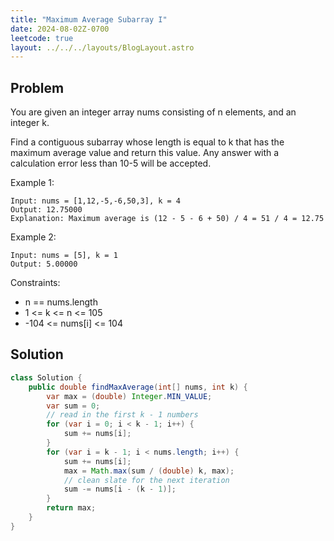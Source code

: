```yaml
---
title: "Maximum Average Subarray I"
date: 2024-08-02Z-0700
leetcode: true
layout: ../../../layouts/BlogLayout.astro
---
```


## Problem

You are given an integer array nums consisting of n elements, and an integer k.

Find a contiguous subarray whose length is equal to k that has the maximum average value and return this value. Any answer with a calculation error less than 10-5 will be accepted.

Example 1:

```text
Input: nums = [1,12,-5,-6,50,3], k = 4
Output: 12.75000
Explanation: Maximum average is (12 - 5 - 6 + 50) / 4 = 51 / 4 = 12.75
```

Example 2:

```text
Input: nums = [5], k = 1
Output: 5.00000
```

Constraints:

- n == nums.length
- 1 <= k <= n <= 105
- -104 <= nums[i] <= 104

## Solution

```java
class Solution {
    public double findMaxAverage(int[] nums, int k) {
        var max = (double) Integer.MIN_VALUE;
        var sum = 0;
        // read in the first k - 1 numbers
        for (var i = 0; i < k - 1; i++) {
            sum += nums[i];
        }
        for (var i = k - 1; i < nums.length; i++) {
            sum += nums[i];
            max = Math.max(sum / (double) k, max);
            // clean slate for the next iteration
            sum -= nums[i - (k - 1)];
        }
        return max;
    }
}
```
